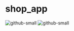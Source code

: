 # shop_app

![github-small](https://user-images.githubusercontent.com/63152787/180696513-f261e670-02b4-4b77-821b-4b9ca94f3372.jpg)
![github-small](https://user-images.githubusercontent.com/63152787/180696663-614d4ffe-18a9-43a6-ad80-d886e413f08f.jpg)
